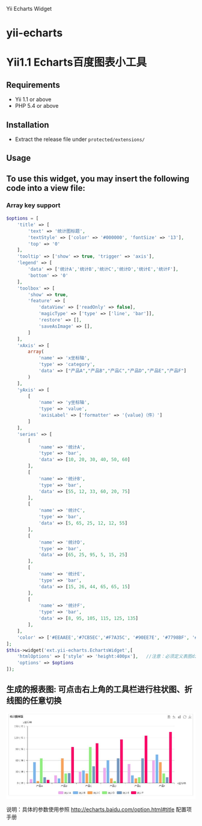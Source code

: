 Yii Echarts Widget
# yii-echarts
Yii1.1 Echarts百度图表小工具
======================================================

Requirements
------------

* Yii 1.1 or above
* PHP 5.4 or above


Installation
-------------

* Extract the release file under `protected/extensions/`


Usage
-----

To use this widget, you may insert the following code into a view file:
-----

### Array key support
```php
$options = [
    'title' => [
        'text' => '统计图标题',
        'textStyle' => ['color' => '#000000', 'fontSize' => '13'],
        'top' => '0'
    ],
    'tooltip' => ['show' => true, 'trigger' => 'axis'],
    'legend' => [
        'data' => ['统计A','统计B','统计C','统计D','统计E','统计F'],
        'bottom' => '0'
    ],
    'toolbox' => [
        'show' => true,
        'feature' => [
            'dataView' => ['readOnly' => false],
            'magicType' => ['type' => ['line', 'bar']],
            'restore' => [],
            'saveAsImage' => [],
        ]
    ],
    'xAxis' => [
        array(
            'name' => 'x坐标轴',
            'type' => 'category',
            'data' => ["产品A","产品B","产品C","产品D","产品E","产品F"]
        )
    ],
    'yAxis' => [
        [
            'name' => 'y坐标轴',
            'type' => 'value',
            'axisLabel' => ['formatter' => '{value}（件）']
        ]
    ],
    'series' => [
        [
            'name' => '统计A',
            'type' => 'bar',
            'data' => [10, 20, 30, 40, 50, 60]
        ],
        [
            'name' => '统计B',
            'type' => 'bar',
            'data' => [55, 12, 33, 60, 20, 75]
        ],
        [
            'name' => '统计C',
            'type' => 'bar',
            'data' => [5, 65, 25, 12, 12, 55]
        ],
        [
            'name' => '统计D',
            'type' => 'bar',
            'data' => [65, 25, 95, 5, 15, 25]
        ],
        [
            'name' => '统计E',
            'type' => 'bar',
            'data' => [15, 26, 44, 65, 65, 15]
        ],
        [
            'name' => '统计F',
            'type' => 'bar',
            'data' => [8, 95, 105, 115, 125, 135]
        ],
    ],
    'color' => ['#EEAAEE','#7CB5EC','#F7A35C', '#90EE7E', '#7798BF', '#FF0066', '#AAEEEE', '#bda29a','#6e7074', '#546570', '#c4ccd3']
];
$this->widget('ext.yii-echarts.EchartsWidget',[
    'htmlOptions' => ['style' => 'height:400px'],   //注意：必须定义表图div容器的高度，才可以显示表图，否则不显示
    'options' => $options
]);
```

生成的报表图: 可点击右上角的工具栏进行柱状图、折线图的任意切换
-----

![image](https://github.com/zilange/yii-echarts/blob/master/dom/images/echarts.jpg)

说明：具体的参数使用参照 http://echarts.baidu.com/option.html#title 配置项手册
